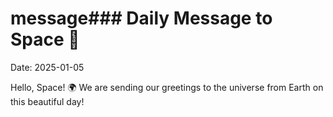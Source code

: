 # message### Daily Message to Space 🌌
Date: 2025-01-05

Hello, Space! 🌍 We are sending our greetings to the universe from Earth on this beautiful day!
